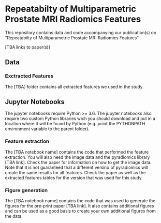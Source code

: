 # Repeatabilty of Multiparametric Prostate MRI Radiomics Features

This repository contains data and code accompanying our publication(s) on "Repeatabilty of Multiparametric Prostate MRI Radiomics Features"

[TBA links to paper(s)]

## Data

### Exctracted Features

The [TBA] folder contains all extracted features we used in the study.


## Jupyter Notebooks

The jupyter notebooks require Python >= 3.6. The jupyter notebooks also require two custom Python libraries wich you should download and put in a location where it will be found by Python (e.g. point the PYTHONPATH environment variable to the parent folder).

### Feature extraction

The [TBA notebook name] contains the code that performed the feature extraction. You will also need the image data and the pyradiomics library [TBA link]. Check the paper for information on how to get the image data. Note that it is not guaranteed that a different versino of pyradiomics will create the same results for all features. Check the paper as well as the extracted features tables for the version that was used for this study.

### Figure generation

The [TBA notebook name] contains the code that was used to generate the figures for the pre-print paper [TBA link]. It also contains additional figures and can be used as a good basis to create your own additional figures from the data.
